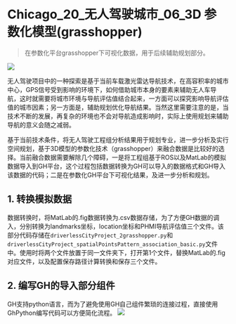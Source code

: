 # Chicago_20_无人驾驶城市_06_3D 参数化模型(grasshopper)
> 在参数化平台grasshopper下可视化数据，用于后续辅助规划部分。

![](https://github.com/richieBao/python-urbanPlanning/blob/master/images/50_01.gif)

无人驾驶项目中的一种探索是基于当前车载激光雷达导航技术，在高容积率的城市中心，GPS信号受到影响的环境下，如何借助城市本身的要素来辅助无人车导航，这时就需要将城市环境与导航评估值结合起来，一方面可以探究影响导航评估值的城市因素；另一方面是，辅助规划优化导航结果。当然这里需要注意的是，当技术不断的发展，再复杂的环境也不会对导航造成影响时，实际上使用规划来辅助导航的意义会随之减弱。

基于当前技术条件，将无人驾驶工程组分析结果用于规划专业，进一步分析及实行空间规划，基于3D模型的参数化技术（grasshopper<GH>）来融合数据是比较好的选择。当前融合数据需要解除几个障碍，一是将工程组基于ROS以及MatLab的模拟数据导入到GH平台，这个过程包括数据转换为GH可以导入的数据格式和GH导入该数据的代码；二是在参数化GH平台下可视化结果，及进一步分析和规划。
  
## 1. 转换模拟数据
数据转换时，将MatLab的.fig数据转换为.csv数据存储，为了方便GH数据的调入，分别转换为landmarks坐标，location坐标和PHMI导航评估值三个文件。该部分代码存储在`driverlessCityProject_2grasshopper.py`和`driverlessCityProject_spatialPointsPattern_association_basic.py`文件中。使用时将两个文件放置于同一文件夹下，打开第1个文件，替换MatLab的.fig对应文件，以及配置保存路径计算转换和保存三个文件。

## 2. 编写GH的导入部分组件
GH支持python语言，而为了避免使用GH自己组件繁琐的连接过程，直接使用GhPython编写代码可以方便简化流程。
![](https://github.com/richieBao/python-urbanPlanning/blob/master/images/50_02.gif)
